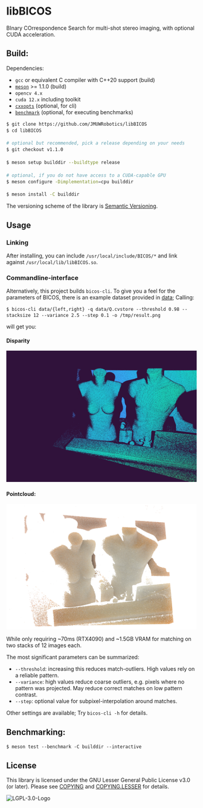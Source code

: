 # libBICOS

BInary COrrespondence Search for multi-shot stereo imaging, with optional CUDA acceleration.

## Build:

Dependencies:

- `gcc` or equivalent C compiler with C++20 support (build)
- [`meson`](https://github.com/mesonbuild/meson) >= 1.1.0 (build)
- `opencv 4.x`
- `cuda 12.x` including toolkit 
- [`cxxopts`](https://github.com/jarro2783/cxxopts) (optional, for cli)
- [`benchmark`](https://github.com/google/benchmark) (optional, for executing benchmarks)

```bash
$ git clone https://github.com/JMUWRobotics/libBICOS
$ cd libBICOS

# optional but recommended, pick a release depending on your needs
$ git checkout v1.1.0

$ meson setup builddir --buildtype release

# optional, if you do not have access to a CUDA-capable GPU
$ meson configure -Dimplementation=cpu builddir

$ meson install -C builddir
```

The versioning scheme of the library is [Semantic Versioning](https://semver.org/).

## Usage

### Linking
After installing, you can include `/usr/local/include/BICOS/*` and link against `/usr/local/lib/libBICOS.so`.

### Commandline-interface
Alternatively, this project builds `bicos-cli`. To give you a feel for the parameters of BICOS, there is an example dataset provided in [data](/data);
Calling:
```console
$ bicos-cli data/{left,right} -q data/Q.cvstore --threshold 0.98 --stacksize 12 --variance 2.5 --step 0.1 -o /tmp/result.png
```
will get you:

#### Disparity
![Example disparity](/example-disp.png)

#### Pointcloud:
![Example pointcloud](/example-pcl.png)

While only requiring ~70ms (RTX4090) and ~1.5GB VRAM for matching on two stacks of 12 images each.

The most significant parameters can be summarized:

- `--threshold`: increasing this reduces match-outliers. High values rely on a reliable pattern.
- `--variance`: high values reduce coarse outliers, e.g. pixels where no pattern was projected. May reduce correct matches on low pattern contrast.
- `--step`: optional value for subpixel-interpolation around matches.

Other settings are available; Try `bicos-cli -h` for details.

## Benchmarking:

```console
$ meson test --benchmark -C builddir --interactive
```

## License

This library is licensed under the GNU Lesser General Public License v3.0 (or later).
Please see [COPYING](/COPYING) and [COPYING.LESSER](/COPYING.LESSER) for details.

![LGPL-3.0-Logo](https://www.gnu.org/graphics/lgplv3-147x51.png)
